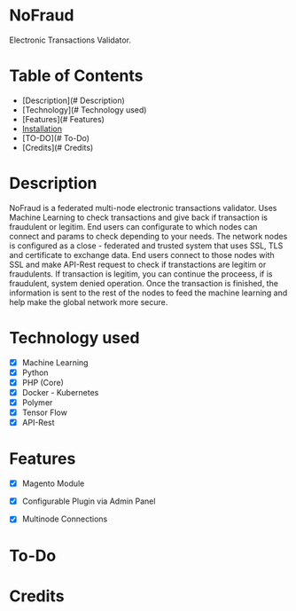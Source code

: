 # NoFraud

Electronic Transactions Validator. 

# Table of Contents

* [Description](# Description)
* [Technology](# Technology used)
* [Features](# Features)
* [Installation](https://github.com/onticsoluciones/nofraud/blob/master/doc/installation.md)
* [TO-DO](# To-Do)
* [Credits](# Credits)


# Description

NoFraud is a federated multi-node electronic transactions validator. Uses Machine Learning to check transactions and give back if transaction is fraudulent or legitim. End users can configurate to which nodes can connect and params to check depending to your needs. The network nodes is configured as a close - federated and trusted system that uses SSL, TLS and certificate to exchange data. End users connect to those nodes with SSL and make API-Rest request to check if transtactions are legitim or fraudulents. If transaction is legitim, you can continue the proceess, if is fraudulent, system denied operation. Once the transaction is finished, the information is sent to the rest of the nodes to feed the machine learning and help make the global network more secure.

# Technology used

- [x] Machine Learning
- [x] Python
- [x] PHP (Core)
- [x] Docker - Kubernetes
- [x] Polymer
- [x] Tensor Flow
- [x] API-Rest

# Features

- [x] Magento Module
- [x] Configurable Plugin via Admin Panel
- [x] Multinode Connections



# To-Do

# Credits


